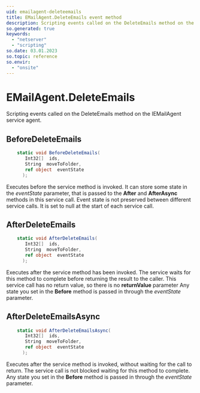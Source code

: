 ```yaml
---
uid: emailagent-deleteemails
title: EMailAgent.DeleteEmails event method
description: Scripting events called on the DeleteEmails method on the EMailAgent service agent.
so.generated: true
keywords:
  - "netserver"
  - "scripting"
so.date: 03.01.2023
so.topic: reference
so.envir:
  - "onsite"
---
```

# EMailAgent.DeleteEmails

Scripting events called on the <see cref='M:SuperOffice.CRM.Services.IEMailAgent.DeleteEmails'>DeleteEmails</see> method on the <see cref='IEMailAgent'>IEMailAgent</see>  service agent.

## BeforeDeleteEmails
```cs
    static void BeforeDeleteEmails(
       Int32[]  ids,
       String  moveToFolder,
       ref object  eventState
      );
```
Executes before the service method is invoked.
It can store some state in the *eventState* parameter, that is passed to the **After** and **AfterAsync** methods in this service call.
Event state is not preserved between different service calls. It is set to null at the start of each service call.
## AfterDeleteEmails
```cs
    static void AfterDeleteEmails(
       Int32[]  ids,
       String  moveToFolder,
       ref object  eventState
      );
```
Executes after the service method has been invoked. The service waits for this method to complete before returning the result to the caller.
This service call has no return value, so there is no **returnValue** parameter
Any state you set in the **Before** method is passed in through the *eventState* parameter.
## AfterDeleteEmailsAsync
```cs
    static void AfterDeleteEmailsAsync(
       Int32[]  ids,
       String  moveToFolder,
       ref object  eventState
      );
```
Executes after the service method is invoked, without waiting for the call to return.
The service call is not blocked waiting for this method to complete.
Any state you set in the **Before** method is passed in through the *eventState* parameter.

